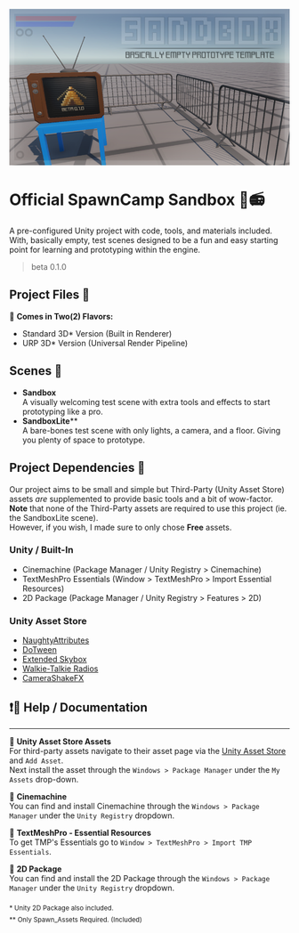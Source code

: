 ![SpawnCamp Sandbox](https://github.com/SpawnCampGames/Sandbox/blob/main/SandboxBanner.png)

# Official SpawnCamp Sandbox 🚧📻
A pre-configured Unity project with code, tools, and materials included. With, basically empty, test scenes designed to be a fun and easy starting point for learning and prototyping within the engine.
> beta 0.1.0

## Project Files 💽

🍦 **Comes in Two(2) Flavors:**
- Standard 3D* Version (Built in Renderer)
- URP 3D* Version (Universal Render Pipeline)

## Scenes 💾
- **Sandbox**  
  A visually welcoming test scene with extra tools and effects to start prototyping like a pro.
- **SandboxLite****  
  A bare-bones test scene with only lights, a camera, and a floor. Giving you plenty of space to prototype.

## Project Dependencies 📁
Our project aims to be small and simple but Third-Party (Unity Asset Store) assets *are* supplemented to provide basic tools and a bit of wow-factor.  
**Note** that none of the Third-Party assets are required to use this project (ie. the SandboxLite scene).  
However, if you wish, I made sure to only chose **Free** assets.

### Unity / Built-In
- Cinemachine (Package Manager / Unity Registry > Cinemachine)
- TextMeshPro Essentials (Window > TextMeshPro > Import Essential Resources)
- 2D Package (Package Manager / Unity Registry > Features > 2D)
### Unity Asset Store
- [NaughtyAttributes](https://assetstore.unity.com/packages/tools/utilities/naughtyattributes-129996)
- [DoTween](https://assetstore.unity.com/packages/tools/animation/dotween-hotween-v2-27676)
- [Extended Skybox](https://assetstore.unity.com/packages/vfx/shaders/free-skybox-extended-shader-107400)
- [Walkie-Talkie Radios](https://assetstore.unity.com/packages/3d/props/electronics/walkie-talkie-radios-245895)
- [CameraShakeFX](https://assetstore.unity.com/packages/tools/particles-effects/camera-shake-fx-146554)


## ❗📃 Help / Documentation
---

📄 **Unity Asset Store Assets**  
For third-party assets navigate to their asset page via the [Unity Asset Store](https://assetstore.unity.com/) and `Add Asset`.  
Next install the asset through the `Windows > Package Manager` under the `My Assets` drop-down.

📄 **Cinemachine**  
You can find and install Cinemachine through the `Windows > Package Manager` under the `Unity Registry` dropdown.

📄 **TextMeshPro - Essential Resources**  
To get TMP's Essentials go to `Window > TextMeshPro > Import TMP Essentials`.

📄 **2D Package**  
You can find and install the 2D Package through the `Windows > Package Manager` under the `Unity Registry` dropdown.

<sub>* Unity 2D Package also included.</sub>  
<sub>** Only Spawn_Assets Required. (Included)</sub>
